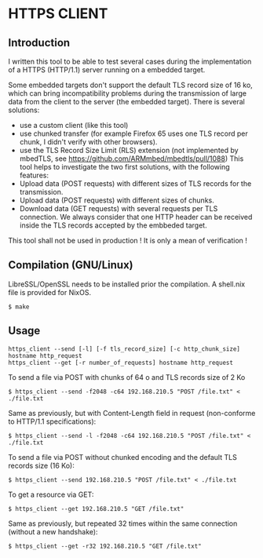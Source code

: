 # HTTPS CLIENT

## Introduction

I written this tool to be able to test several cases during the implementation
of a HTTPS (HTTP/1.1) server running on a embedded target.

Some embedded targets don't support the default TLS record size of 16 ko, which
can bring incompatibility problems during the transmission of large data from
the client to the server (the embedded target).
There is several solutions:
* use a custom client (like this tool)
* use chunked transfer (for example Firefox 65 uses one TLS record per chunk, I didn't verify with other browsers). 
* use the TLS Record Size Limit (RLS) extension (not implemented by mbedTLS, see https://github.com/ARMmbed/mbedtls/pull/1088)
This tool helps to investigate the two first solutions, with the following
features:
* Upload data (POST requests) with different sizes of TLS records for the transmission. 
* Upload data (POST requests) with different sizes of chunks.
* Download data (GET requests) with several requests per TLS connection.
We always consider that one HTTP header can be received inside the TLS records
accepted by the embbeded target.

This tool shall not be used in production ! It is only a mean of verification !

## Compilation (GNU/Linux)

LibreSSL/OpenSSL needs to be installed prior the compilation. A shell.nix file is provided for NixOS.

```console
$ make
```

## Usage

```console
https_client --send [-l] [-f tls_record_size] [-c http_chunk_size] hostname http_request
https_client --get [-r number_of_requests] hostname http_request
```

To send a file via POST with chunks of 64 o and TLS records size of 2 Ko

```console
$ https_client --send -f2048 -c64 192.168.210.5 "POST /file.txt" < ./file.txt
```

Same as previously, but with Content-Length field in request (non-conforme to HTTP/1.1 specifications):

```console
$ https_client --send -l -f2048 -c64 192.168.210.5 "POST /file.txt" < ./file.txt
```

To send a file via POST without chunked encoding and the default TLS records size (16 Ko):

```console
$ https_client --send 192.168.210.5 "POST /file.txt" < ./file.txt
```

To get a resource via GET:

```console
$ https_client --get 192.168.210.5 "GET /file.txt"
```

Same as previously, but repeated 32 times within the same connection (without a new handshake):

```console
$ https_client --get -r32 192.168.210.5 "GET /file.txt"
```
